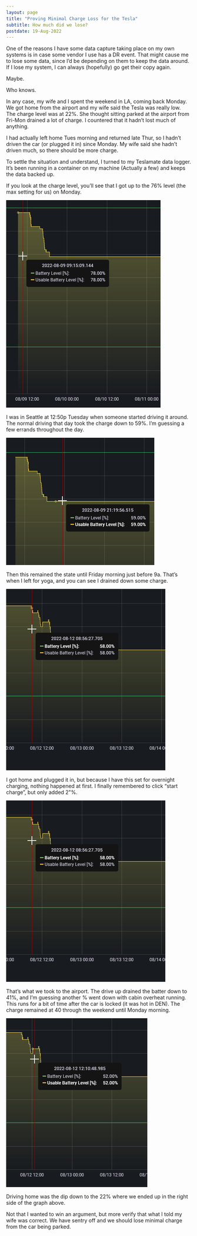 ```yaml
---
layout: page
title: "Proving Minimal Charge Loss for the Tesla"
subtitle: How much did we lose?
postdate: 19-Aug-2022
---
```

One of the reasons I have some data capture taking place on my own systems is in case some vendor I use has a DR event. That might cause me to lose some data, since I’d be depending on them to keep the data around. If I lose my system, I can always (hopefully) go get their copy again.

Maybe.

Who knows.

In any case, my wife and I spent the weekend in LA, coming back Monday. We got home from the airport and my wife said the Tesla was really low. The charge level was at 22%. She thought sitting parked at the airport from Fri-Mon drained a lot of charge. I countered that it hadn’t lost much of anything.

I had actually left home Tues morning and returned late Thur, so I hadn’t driven the car (or plugged it in) since Monday. My wife said she hadn’t driven much, so there should be more charge.

To settle the situation and understand, I turned to my Teslamate data logger. It’s been running in a container on my machine (Actually a few) and keeps the data backed up.

If you look at the charge level, you’ll see that I got up to the 76% level (the max setting for us) on Monday.

![Charging](/assets/img/cars/teslaprove_a.png)

I was in Seattle at 12:50p Tuesday when someone started driving it around. The normal driving that day took the charge down to 59%. I’m guessing a few errands throughout the day.

![Wife driving loss](/assets/img/cars/teslaprove_b.png)

Then this remained the state until Friday morning just before 9a. That’s when I left for yoga, and you can see I drained down some charge.

![First Drive](/assets/img/cars/teslaprove_c.png)

I got home and plugged it in, but because I have this set for overnight charging, nothing happened at first. I finally remembered to click “start charge”, but only added 2"%.

![Minor charge](/assets/img/cars/teslaprove_d.png)

That’s what we took to the airport. The drive up drained the batter down to 41%, and I’m guessing another % went down with cabin overheat running. This runs for a bit of time after the car is locked (it was hot in DEN). The charge remained at 40 through the weekend until Monday morning.

![Minimal loss](/assets/img/cars/teslaprove_e.png)

Driving home was the dip down to the 22% where we ended up in the right side of the graph above.

Not that I wanted to win an argument, but more verify that what I told my wife was correct. We have sentry off and we should lose minimal charge from the car being parked.